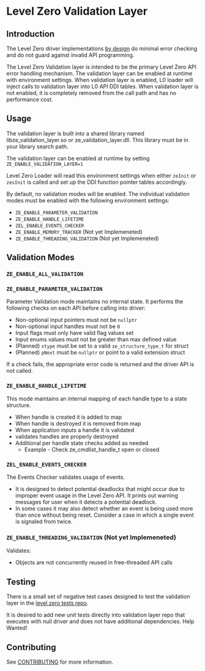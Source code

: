 # Level Zero Validation Layer

## Introduction

The Level Zero driver implementations  [by design](https://spec.oneapi.io/level-zero/latest/core/INTRO.html#error-handling) do minimal error checking and do not guard against invalid API programming. 

The Level Zero Validation layer is intended to be the primary Level Zero API error handling mechanism. The validation layer can be enabled at runtime with environment settings. When validation layer is enabled, L0 loader will inject calls to validation layer into L0 API DDI tables. When validation layer is not enabled, it is completely removed from the call path and has no performance cost.  

## Usage

The validation layer is built into a shared library named libze_validation_layer.so or ze_validation_layer.dll. This library must be in your library search path. 

The validation layer can be enabled at runtime by setting `ZE_ENABLE_VALIDATION_LAYER=1`

Level Zero Loader will read this environment settings when either `zeInit` or `zesInit` is called and set up the DDI function pointer tables accordingly. 

By default, no validation modes will be enabled. The individual validation modes must be enabled with the following environment settings:

- `ZE_ENABLE_PARAMETER_VALIDATION`
- `ZE_ENABLE_HANDLE_LIFETIME`
- `ZEL_ENABLE_EVENTS_CHECKER`
- `ZE_ENABLE_MEMORY_TRACKER` (Not yet Implemeneted)
- `ZE_ENABLE_THREADING_VALIDATION` (Not yet Implemeneted)


## Validation Modes

### `ZE_ENABLE_ALL_VALIDATION`
### `ZE_ENABLE_PARAMETER_VALIDATION`

Parameter Validation mode maintains no internal state.  It performs the following checks on each API before calling into driver:
- Non-optional input pointers must not be `nullptr`
- Non-optional input handles must not be `0`
- Input flags must only have valid flag values set
- Input enums values must not be greater than max defined value
- (Planned) `stype` must be set to a valid `ze_structure_type_t` for struct
- (Planned) `pNext` must be `nullptr` or point to a valid extension struct

If a check fails, the appropriate error code is returned and the driver API is not called.

### `ZE_ENABLE_HANDLE_LIFETIME`

This mode maintains an internal mapping of each handle type to a state structure.

- When handle is created it is added to map
- When handle is destroyed it is removed from map
- When application inputs a handle it is validated
- validates handles are properly destroyed
- Additional per handle state checks added as needed
    - Example - Check ze_cmdlist_handle_t open or closed

### `ZEL_ENABLE_EVENTS_CHECKER`

The Events Checker validates usage of events. 
- It is designed to detect potential deadlocks that might occur due to improper event usage in the Level Zero API. It prints out warning messages for user when it detects a potential deadlock.
- In some cases it may also detect whether an event is being used more than once without being reset. Consider a case in which a single event is signaled from twice.

### `ZE_ENABLE_THREADING_VALIDATION` (Not yet Implemeneted)

Validates:
- Objects are not concurrently reused in free-threaded API calls



## Testing

There is a small set of negative test cases designed to test the validation layer in the [level zero tests repo](https://github.com/oneapi-src/level-zero-tests/tree/master/negative_tests).   

It is desired to add new unit tests directly into validation layer repo that executes with null driver and does not have additional dependencies.   Help Wanted!

## Contributing

See [CONTRIBUTING](CONTRIBUTING.md) for more information.

